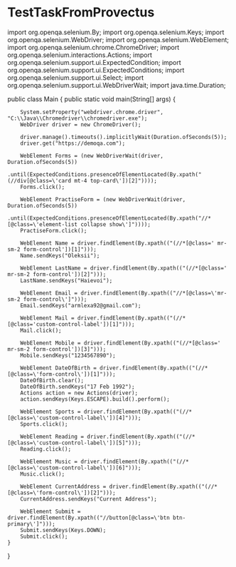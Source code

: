 # TestTaskFromProvectus
import org.openqa.selenium.By;
import org.openqa.selenium.Keys;
import org.openqa.selenium.WebDriver;
import org.openqa.selenium.WebElement;
import org.openqa.selenium.chrome.ChromeDriver;
import org.openqa.selenium.interactions.Actions;
import org.openqa.selenium.support.ui.ExpectedCondition;
import org.openqa.selenium.support.ui.ExpectedConditions;
import org.openqa.selenium.support.ui.Select;
import org.openqa.selenium.support.ui.WebDriverWait;
import java.time.Duration;

public class Main {
    public static void main(String[] args) {

        System.setProperty("webdriver.chrome.driver", "C:\\Java\\Chromedriver\\chromedriver.exe");
        WebDriver driver = new ChromeDriver();

        driver.manage().timeouts().implicitlyWait(Duration.ofSeconds(5));
        driver.get("https://demoqa.com");

        WebElement Forms = (new WebDriverWait(driver, Duration.ofSeconds(5))
                .until(ExpectedConditions.presenceOfElementLocated(By.xpath("(//div[@class=\'card mt-4 top-card\'])[2]"))));
        Forms.click();

        WebElement PractiseForm = (new WebDriverWait(driver, Duration.ofSeconds(5))
                .until(ExpectedConditions.presenceOfElementLocated(By.xpath("//*[@class=\'element-list collapse show\']"))));
        PractiseForm.click();

        WebElement Name = driver.findElement(By.xpath(("(//*[@class=' mr-sm-2 form-control'])[1]")));
        Name.sendKeys("Oleksii");

        WebElement LastName = driver.findElement(By.xpath(("(//*[@class=' mr-sm-2 form-control'])[2]")));
        LastName.sendKeys("Haievoi");

        WebElement Email = driver.findElement(By.xpath(("//*[@class=\'mr-sm-2 form-control\']")));
        Email.sendKeys("armlexa92@gmail.com");

        WebElement Mail = driver.findElement(By.xpath(("(//*[@class='custom-control-label'])[1]")));
        Mail.click();

        WebElement Mobile = driver.findElement(By.xpath(("(//*[@class=' mr-sm-2 form-control'])[3]")));
        Mobile.sendKeys("1234567890");

        WebElement DateOfBirth = driver.findElement(By.xpath(("(//*[@class=\'form-control\'])[1]")));
        DateOfBirth.clear();
        DateOfBirth.sendKeys("17 Feb 1992");
        Actions action = new Actions(driver);
        action.sendKeys(Keys.ESCAPE).build().perform();

        WebElement Sports = driver.findElement(By.xpath(("(//*[@class=\'custom-control-label\'])[4]")));
        Sports.click();

        WebElement Reading = driver.findElement(By.xpath(("(//*[@class=\'custom-control-label\'])[5]")));
        Reading.click();

        WebElement Music = driver.findElement(By.xpath(("(//*[@class=\'custom-control-label\'])[6]")));
        Music.click();

        WebElement CurrentAddress = driver.findElement(By.xpath(("(//*[@class=\'form-control\'])[2]")));
        CurrentAddress.sendKeys("Current Address");

        WebElement Submit = driver.findElement(By.xpath(("//button[@class=\'btn btn-primary\']")));
        Submit.sendKeys(Keys.DOWN);
        Submit.click();
    }
}
